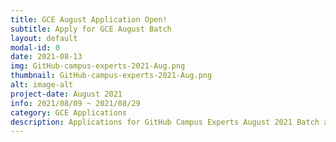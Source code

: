 ```yaml
---
title: GCE August Application Open!
subtitle: Apply for GCE August Batch
layout: default
modal-id: 0
date: 2021-08-13
img: GitHub-campus-experts-2021-Aug.png
thumbnail: GitHub-campus-experts-2021-Aug.png
alt: image-alt
project-date: August 2021
info: 2021/08/09 ~ 2021/08/29
category: GCE Applications
description: Applications for GitHub Campus Experts August 2021 Batch are now OPEN!🚩 Applications close on August 29, 2021. Apply to become a GitHub Campus Expert!🚀 Join our GCE Journey. We are waiting for you. 😊✨ https://apply.githubcampus.expert
---
```

